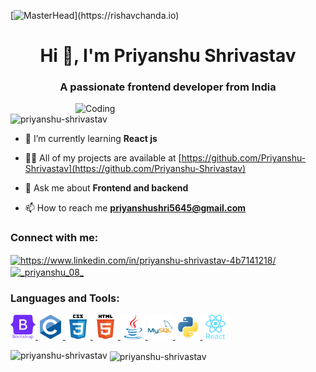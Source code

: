 [![MasterHead]([https://1.bp.blogspot.com/-7A4WynwLsM...](https://www.google.com/imgres?imgurl=https%3A%2F%2Fcdnl.iconscout.com%2Flottie%2Fpremium%2Fthumb%2Fjava-developer-3573002-3021679.gif&tbnid=kide34JrRNALQM&vet=10CJACEDMovwFqFwoTCNiivaqqrYEDFQAAAAAdAAAAABAD..i&imgrefurl=https%3A%2F%2Ficonscout.com%2Flotties%2Fjavascript-banner&docid=72aLgZBVi-5-XM&w=719&h=360&q=banner%20gif%20images%20coding&hl=en&ved=0CJACEDMovwFqFwoTCNiivaqqrYEDFQAAAAAdAAAAABAD))](https://rishavchanda.io)

<h1 align="center">Hi 👋, I'm Priyanshu Shrivastav</h1>
<h3 align="center">A passionate frontend developer from India</h3>
<img align="right" alt="Coding" width="400" src="https://www.google.com/url?sa=i&url=https%3A%2F%2Fgithub.com%2FTibex88&psig=AOvVaw1aE5_h59oSWc5IlJXleQij&ust=1727254420533000&source=images&cd=vfe&opi=89978449&ved=0CBMQjRxqFwoTCKjz87ua24gDFQAAAAAdAAAAABAg">

<p align="left"> <img src="https://komarev.com/ghpvc/?username=priyanshu-shrivastav&label=Profile%20views&color=0e75b6&style=flat" alt="priyanshu-shrivastav" /> </p>

- 🌱 I’m currently learning **React js**

- 👨‍💻 All of my projects are available at [https://github.com/Priyanshu-Shrivastav](https://github.com/Priyanshu-Shrivastav)

- 💬 Ask me about **Frontend and backend**

- 📫 How to reach me **priyanshushri5645@gmail.com**

<h3 align="left">Connect with me:</h3>
<p align="left">
<a href="https://linkedin.com/in/https://www.linkedin.com/in/priyanshu-shrivastav-4b7141218/" target="blank"><img align="center" src="https://raw.githubusercontent.com/rahuldkjain/github-profile-readme-generator/master/src/images/icons/Social/linked-in-alt.svg" alt="https://www.linkedin.com/in/priyanshu-shrivastav-4b7141218/" height="30" width="40" /></a>
<a href="https://instagram.com/_priyanshu_08_" target="blank"><img align="center" src="https://raw.githubusercontent.com/rahuldkjain/github-profile-readme-generator/master/src/images/icons/Social/instagram.svg" alt="_priyanshu_08_" height="30" width="40" /></a>
</p>

<h3 align="left">Languages and Tools:</h3>
<p align="left"> <a href="https://getbootstrap.com" target="_blank" rel="noreferrer"> <img src="https://raw.githubusercontent.com/devicons/devicon/master/icons/bootstrap/bootstrap-plain-wordmark.svg" alt="bootstrap" width="40" height="40"/> </a> <a href="https://www.cprogramming.com/" target="_blank" rel="noreferrer"> <img src="https://raw.githubusercontent.com/devicons/devicon/master/icons/c/c-original.svg" alt="c" width="40" height="40"/> </a> <a href="https://www.w3schools.com/css/" target="_blank" rel="noreferrer"> <img src="https://raw.githubusercontent.com/devicons/devicon/master/icons/css3/css3-original-wordmark.svg" alt="css3" width="40" height="40"/> </a> <a href="https://www.w3.org/html/" target="_blank" rel="noreferrer"> <img src="https://raw.githubusercontent.com/devicons/devicon/master/icons/html5/html5-original-wordmark.svg" alt="html5" width="40" height="40"/> </a> <a href="https://www.java.com" target="_blank" rel="noreferrer"> <img src="https://raw.githubusercontent.com/devicons/devicon/master/icons/java/java-original.svg" alt="java" width="40" height="40"/> </a> <a href="https://www.mysql.com/" target="_blank" rel="noreferrer"> <img src="https://raw.githubusercontent.com/devicons/devicon/master/icons/mysql/mysql-original-wordmark.svg" alt="mysql" width="40" height="40"/> </a> <a href="https://www.python.org" target="_blank" rel="noreferrer"> <img src="https://raw.githubusercontent.com/devicons/devicon/master/icons/python/python-original.svg" alt="python" width="40" height="40"/> </a> <a href="https://reactjs.org/" target="_blank" rel="noreferrer"> <img src="https://raw.githubusercontent.com/devicons/devicon/master/icons/react/react-original-wordmark.svg" alt="react" width="40" height="40"/> </a> </p>

<p><img align="left" src="https://github-readme-stats.vercel.app/api/top-langs?username=priyanshu-shrivastav&show_icons=true&locale=en&layout=compact" alt="priyanshu-shrivastav" /></p>

<p>&nbsp;<img align="center" src="https://github-readme-stats.vercel.app/api?username=priyanshu-shrivastav&show_icons=true&locale=en" alt="priyanshu-shrivastav" /></p>
